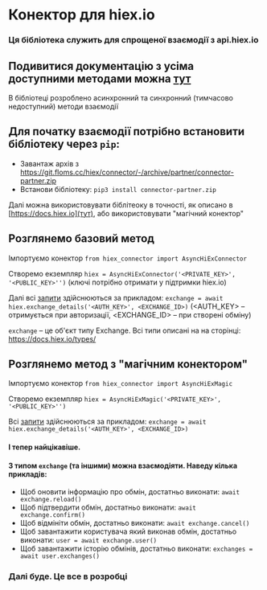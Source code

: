 Конектор для hiex.io
===
### Ця бібліотека служить для спрощеної взаємодії з api.hiex.io

## Подивитися документацію з усіма доступними методами можна [тут](https://docs.hiex.io)

В бібліотеці розроблено асинхронний та синхронний (тимчасово недоступний) методи взаємодії

## Для початку взаємодії потрібно встановити бібліотеку через `pip`:

* Завантаж архів з https://git.floms.cc/hiex/connector/-/archive/partner/connector-partner.zip
* Встанови бібліотеку: `pip3 install connector-partner.zip`

Далі можна використовувати біблітеоку в точності, як описано в [https://docs.hiex.io](тут), або використовувати "магічний конектор"

## Розглянемо базовий метод

Імпортуємо конектор
`
from hiex_connector import AsyncHiExConnector
`

Створемо екземпляр 
`
hiex = AsyncHiExConnector('<PRIVATE_KEY>', '<PUBLIC_KEY>'')
`
 (ключі потрібно отримати у підтримки hiex.io)

Далі всі [запити](https://docs.hiex.io) здійснюються за прикладом: 
`
exchange = await hiex.exchange_details('<AUTH_KEY>', <EXCHANGE_ID>)
` (<AUTH_KEY> – отримується при авторизації, <EXCHANGE_ID> – при створені обміну)

`exchange` – це об'єкт типу Exchange. Всі типи описані на на сторінці: https://docs.hiex.io/types/

## Розглянемо метод з "магічним конектором"

Імпортуємо конектор
`
from hiex_connector import AsyncHiExMagic
`

Створемо екземпляр 
`
hiex = AsyncHiExMagic('<PRIVATE_KEY>', '<PUBLIC_KEY>'')
`

Всі [запити](https://docs.hiex.io) здійснюються за прикладом: 
`
exchange = await hiex.exchange_details('<AUTH_KEY>', <EXCHANGE_ID>)
`

#### І тепер найцікавіше. 

#### З типом `exchange` (та іншими) можна взаємодіяти. Наведу кілька прикладів:

* Щоб оновити інформацію про обмін, достатньо виконати: `await exchange.reload()`
* Щоб підтвердити обмін, достатньо виконати: `await exchange.confirm()`
* Щоб відмініти обмін, достатньо виконати: `await exchange.cancel()`
* Щоб завантажити користувача який виконав обмін, достатньо виконати: `user = await exchange.user()`
* Щоб завантажити історію обмінів, достатньо виконати: `exchanges = await user.exchanges()`

### Далі буде. Це все в розробці